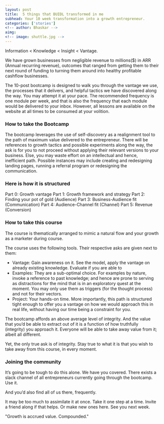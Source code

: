 ```yaml
---
layout: post
title:  5 things that BUIDL transformed in me
subhead: Your 10 week transformation into a growth entrepreneur. 
categories: ['stories']
<!-- author: Bhaskar -->
aimg: 
<!-- image: shuttle.jpg -->
---
```


Information < Knowledge < Insight < Vantage.

We have grown businesses from negligible revenue to millions($) in ARR (Annual recurring revenue), outcomes that ranged from getting them to their next round of funding to turning them around into healthy profitable cashflow businesses. 

The 10-post bootcamp is designed to walk you through the vantage we use, the processes that it delivers, and helpful tactics we have discovered along the way. You may attempt it at your pace. The recommended frequency is one module per week, and that is also the frequency that each module would be delivered to your inbox. However, all lessons are available on the website at all times to be consumed at your volition. 

### How to take the Bootcamp
The bootcamp leverages the use of self-discovery as a realignment tool to the path of maximum value delivered to the entrepreneur. There will be references to growth tactics and possible experiments along the way, the ask is for you to not proceed without applying their relevant versions to your business. Else, you may waste effort on an intellectual and hence, inefficient path. Possible instances may include creating and redesigning landing pages, running a referral program or redesigning the communication.

### Here is how it is structured

Part 0: Growth vantage
Part 1: Growth framework and strategy
Part 2: Finding your pot of gold (Audience)
Part 3: Business-Audience fit (Communication)
Part 4: Audience-Channel fit (Channel)
Part 5: Revenue (Conversion) 

### How to take this course 
The course is thematically arranged to mimic a natural flow and your growth as a marketer during course. 

The course uses the following tools. Their respective asks are given next to them:

* Vantage: Gain awareness on it. See the model, apply the vantage on already existing knowledge. Evaluate if you are able to 
* Examples: They are a sub-optimal choice. For examples by nature, invoke a reference to past knowledge; and hence are prone to serving as distractions for the mind that is in an exploratory quest at the moment. You may only use them as triggers (for the thought process) and not for their vectors. 
* Project: Your hands-on time. More importantly, this path is structured tight enough to offer you a vantage on how we would approach this in real life, without having our time being a constraint for you.

The bootcamp affords an above average level of integrity. And the value that you’d be able to extract out of it is a function of how truthfully (integrity) you approach it. Everyone will be able to take away value from it; albeit all different. 

Yet, the only true ask is of integrity. Stay true to what it is that you wish to take away from this course, in every moment. 

### Joining the community
It’s going to be tough to do this alone. We have you covered. There exists a slack channel of all entrepreneurs currently going through the bootcamp. Use it. 

And you’d also find all of us there, frequently.



It may be too much to assimilate it at once. Take it one step at a time.
Invite a friend along if that helps. Or make new ones here. 
See you next week.

"Growth is accrued value. Compounded."